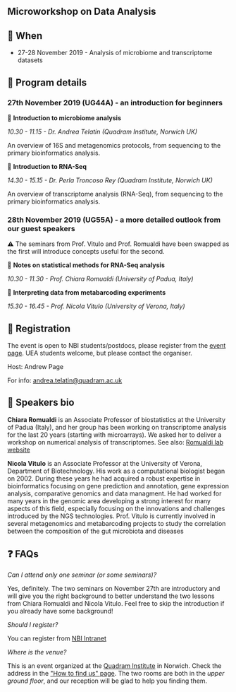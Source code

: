 ## Microworkshop on Data Analysis



## :calendar: When
 * 27-28 November 2019 - Analysis of microbiome and transcriptome datasets

## :page_with_curl: Program details 

### 27th November 2019 (UG44A) - an introduction for beginners

:small_blue_diamond: **Introduction to microbiome analysis**
 
_10.30 - 11.15 - Dr. Andrea Telatin (Quadram Institute, Norwich UK)_

An overview of 16S and metagenomics protocols, from sequencing to the primary bioinformatics analysis.

:small_blue_diamond: **Introduction to RNA-Seq**

_14.30 - 15.15 - Dr. Perla Troncoso Rey (Quadram Institute, Norwich UK)_
 
An overview of transcriptome analysis (RNA-Seq), from sequencing to the primary bioinformatics analysis.
 
### 28th November 2019  (UG55A) - a more detailed outlook from our guest speakers

:warning: The seminars from Prof. Vitulo and Prof. Romualdi have been swapped as the first will introduce concepts useful for the second.

:small_blue_diamond:  **Notes on statistical methods for RNA-Seq analysis**

_10.30 - 11.30 - Prof. Chiara Romualdi (University of Padua, Italy)_
 

:small_blue_diamond: **Interpreting data from metabarcoding experiments**


_15.30 - 16.45  - Prof. Nicola Vitulo (University of Verona, Italy)_
 

## :e-mail: Registration
The event is open to NBI students/postdocs, please register from the [event page](https://intranet.nbi.ac.uk/infoserv/cgi-bin/calendar/default.asp?id=60789). UEA students welcome, but please contact the organiser.

Host: Andrew Page

For info: andrea.telatin@quadram.ac.uk

## :bust_in_silhouette: Speakers bio

**Chiara Romualdi** is an Associate Professor of biostatistics at the University of Padua (Italy), and her group has been working on transcriptome analysis for the last 20 years (starting with microarrays). We asked her to deliver a workshop on numerical analysis of transcriptomes. See also: [Romualdi lab website](http://romualdi.bio.unipd.it/)

**Nicola Vitulo** is an Associate Professor at the University of Verona, Department of Biotechnology. His work as a computational biologist began on 2002. During these years he had acquired a robust expertise in bioinformatics focusing on gene prediction and annotation, gene expression analysis, comparative genomics and data managment. He had worked for many years in the genomic area developing a strong interest for many aspects of this field, especially focusing on the innovations and challenges introduced by the NGS technologies.
Prof. Vitulo is currently involved in several metagenomics and metabarcoding projects to study the correlation between the composition of the gut microbiota and diseases

## :question: FAQs

_Can I attend only one seminar (or some seminars)?_

Yes, definitely. The two seminars on November 27th are introductory and will give you the right background to better understand the two lessons from Chiara Romualdi and Nicola Vitulo. Feel free to skip the introduction if you already have some background!

_Should I register?_

You can register from [NBI Intranet](https://intranet.nbi.ac.uk/infoserv/cgi-bin/calendar/default.asp?id=60789)

_Where is the venue?_

This is an event organized at the [Quadram Institute](https://quadram.ac.uk) in Norwich. Check the address in the ["How to find us" page](https://quadram.ac.uk/about/how-to-find-us/). The two rooms are both in the _upper ground floor_, and our reception will be glad to help you finding them.
